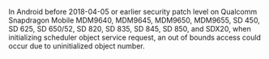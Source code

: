 In Android before 2018-04-05 or earlier security patch level on Qualcomm Snapdragon Mobile MDM9640, MDM9645, MDM9650, MDM9655, SD 450, SD 625, SD 650/52, SD 820, SD 835, SD 845, SD 850, and SDX20, when initializing scheduler object service request, an out of bounds access could occur due to uninitialized object number.